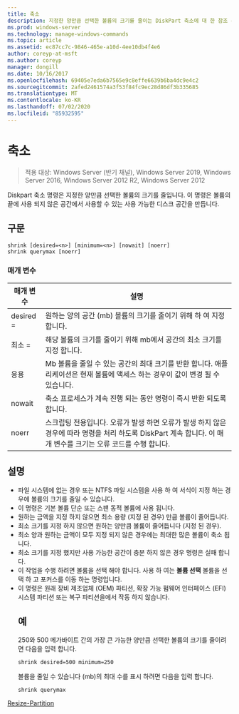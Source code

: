 ```yaml
---
title: 축소
description: 지정한 양만큼 선택한 볼륨의 크기를 줄이는 DiskPart 축소에 대 한 참조 문서입니다.
ms.prod: windows-server
ms.technology: manage-windows-commands
ms.topic: article
ms.assetid: ec87cc7c-9846-465e-a10d-4ee10db4f4e6
author: coreyp-at-msft
ms.author: coreyp
manager: dongill
ms.date: 10/16/2017
ms.openlocfilehash: 69405e7eda6b7565e9c8effe6639b6ba4dc9e4c2
ms.sourcegitcommit: 2afed2461574a3f53f84fc9ec28d86df3b335685
ms.translationtype: MT
ms.contentlocale: ko-KR
ms.lasthandoff: 07/02/2020
ms.locfileid: "85932595"
---
```

# <a name="shrink"></a>축소

> 적용 대상: Windows Server (반기 채널), Windows Server 2019, Windows Server 2016, Windows Server 2012 R2, Windows Server 2012

Diskpart 축소 명령은 지정한 양만큼 선택한 볼륨의 크기를 줄입니다. 이 명령은 볼륨의 끝에 사용 되지 않은 공간에서 사용할 수 있는 사용 가능한 디스크 공간을 만듭니다.

## <a name="syntax"></a>구문
```
shrink [desired=<n>] [minimum=<n>] [nowait] [noerr]
shrink querymax [noerr]
```
### <a name="parameters"></a>매개 변수

|  매개 변수  |                                                                                             설명                                                                                              |
|-------------|------------------------------------------------------------------------------------------------------------------------------------------------------------------------------------------------------|
| desired =<n> |                                                     원하는 양의 공간 (mb) 볼륨의 크기를 줄이기 위해 하 여 지정 합니다.                                                     |
| 최소 =<n> |                                                           해당 볼륨의 크기를 줄이기 위해 mb에서 공간의 최소 크기를 지정 합니다.                                                           |
|  응용   |                       Mb 볼륨을 줄일 수 있는 공간의 최대 크기를 반환 합니다. 애플리케이션은 현재 볼륨에 액세스 하는 경우이 값이 변경 될 수 있습니다.                        |
|   nowait    |                                                       축소 프로세스가 계속 진행 되는 동안 명령이 즉시 반환 되도록 합니다.                                                        |
|    noerr    | 스크립팅 전용입니다. 오류가 발생 하면 오류가 발생 하지 않은 경우에 따라 명령을 처리 하도록 DiskPart 계속 합니다. 이 매개 변수를 크기는 오류 코드를 수행 합니다. |

## <a name="remarks"></a>설명
- 파일 시스템에 없는 경우 또는 NTFS 파일 시스템을 사용 하 여 서식이 지정 하는 경우에 볼륨의 크기를 줄일 수 있습니다.
- 이 명령은 기본 볼륨 단순 또는 스팬 동적 볼륨에 사용 됩니다.
- 원하는 금액을 지정 하지 않으면 최소 용량 (지정 된 경우) 만큼 볼륨이 줄어듭니다.
- 최소 크기를 지정 하지 않으면 원하는 양만큼 볼륨이 줄어듭니다 (지정 된 경우).
- 최소 양과 원하는 금액이 모두 지정 되지 않은 경우에는 최대한 많은 볼륨이 축소 됩니다.
- 최소 크기를 지정 했지만 사용 가능한 공간이 충분 하지 않은 경우 명령은 실패 합니다.
- 이 작업을 수행 하려면 볼륨을 선택 해야 합니다. 사용 하 여는 **볼륨 선택** 볼륨을 선택 하 고 포커스를 이동 하는 명령입니다.
- 이 명령은 원래 장비 제조업체 (OEM) 파티션, 확장 가능 펌웨어 인터페이스 (EFI) 시스템 파티션 또는 복구 파티션을에서 작동 하지 않습니다.
  ## <a name="examples"></a>예
  250와 500 메가바이트 간의 가장 큰 가능한 양만큼 선택한 볼륨의 크기를 줄이려면 다음을 입력 합니다.
  ```
  shrink desired=500 minimum=250
  ```
  볼륨을 줄일 수 있습니다 (mb)의 최대 수를 표시 하려면 다음을 입력 합니다.
  ```
  shrink querymax
  ```

[Resize-Partition](https://technet.microsoft.com/library/hh848680.aspx)
